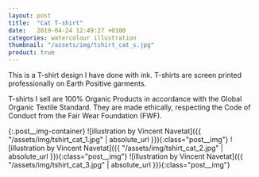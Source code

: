 ```yaml
---
layout: post
title:  "Cat T-shirt"
date:   2019-04-24 12:49:27 +0100
categories: watercolour illustration
thumbnail: "/assets/img/tshirt_cat_s.jpg"
product: true
---
```

This is a T-shirt design I have done with ink. T-shirts are screen printed professionally on Earth Positive garments.

T-shirts I sell are 100% Organic Products in accordance with the Global Organic Textile Standard. They are made ethically, respecting the Code of Conduct from the Fair Wear Foundation (FWF).

{:.post__img-container}
  ![illustration by Vincent Navetat]({{ "/assets/img/tshirt_cat_1.jpg" | absolute_url }}){:class="post__img"}
  ![illustration by Vincent Navetat]({{ "/assets/img/tshirt_cat_2.jpg" | absolute_url }}){:class="post__img"}
  ![illustration by Vincent Navetat]({{ "/assets/img/tshirt_cat_3.jpg" | absolute_url }}){:class="post__img"}
